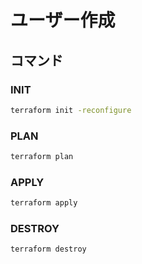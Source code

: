 # ユーザー作成

## コマンド

### INIT

```sh
terraform init -reconfigure
```

### PLAN

```sh
terraform plan
```

### APPLY

```sh
terraform apply
```

### DESTROY

```sh
terraform destroy
```
